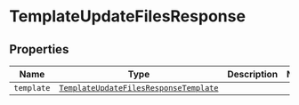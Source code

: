 

# TemplateUpdateFilesResponse



## Properties

| Name | Type | Description | Notes |
|------------ | ------------- | ------------- | -------------|
| `template` | [```TemplateUpdateFilesResponseTemplate```](TemplateUpdateFilesResponseTemplate.md) |    |  |



